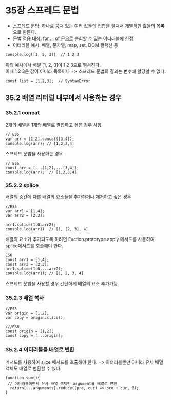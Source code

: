 # 35장 스프레드 문법
* 스프레드 문법:  하나로 뭉쳐 있는 여러 값들의 집합을 펼쳐서 개별적인 값들의 **목록**으로 만든다.<br>
* 문법 적용 대상: for ... of 문으로 순회할 수 있는 이터러블에 한정 <br>
* 이터러블 예시: 배열, 문자열, map, set, DOM 컬랙션 등
```
console.log([1, 2, 3])  // 1 2 3
```
위의 예시에서 배열 [1, 2, 3]이 1 2 3으로 펼쳐진다.<br>
이때 1 2 3은 값이 아니라 목록이다 => 스프레드 문법의 결과는 변수에 할당할 수 없다. 
```
const list = [1,2,3];  // SyntaxError
```

## 35.2 배열 리터럴 내부에서 사용하는 경우
### 35.2.1 concat 
2개의 배열을 1개의 배열로 결합하고 싶은 경우 사용
```
// ES5
var arr = [1,2].concat([3,4]);
console.log(arr); // [1,2,3,4]
``` 
스프레드 문법을 사용하는 경우
```
// ES6
const arr = [...[1,2],...[3,4]];
console.log(arr);  // [1,2,3,4]
```

### 35.2.2 splice
배열의 중간에 다른 배열의 요소들을 추가하거나 제거하고 싶은 경우
```
//ES5
var arr1 = [1,4];
var arr2 = [2,3];

arr1.splice(1,0,arr2);
console.log(arr1)  // [1, [2, 3], 4]

```
배열의 요소가 추가되도록 하려면 Fuction.prototype.apply 메서드를 사용하여 splice메서드를 호출해야 한다. 

```
ES6 
const arr1 = [1,4];
const arr2 = [2,3];
arr1.splice(1,0,...arr2);
console.log(arr1); // [1, 2, 3, 4]
```
스프레드 문법을 사용할 경우 간단하게 배열의 요소 추가가능

### 35.2.3 배열 복사
```
//ES5
var origin = [1,2];
var copy = origin.slice();
```

```
///ES6
const origin = [1,2];
const copy = [...origin];

```

### 35.2.4 이터러블을 배열로 변환

메서드를 사용하여 slice 메서드를 호출해야 한다. => 이터러블뿐만 아니라 유사 배열 객체도 배열로 변환할 수 있다.<br> 

```
function sum(){
 // 이터러블이면서 유사 배열 객체인 argument를 배열로 변환
  return[...arguments].reduce((pre, cur) => pre + cur, 0);  
}
```
